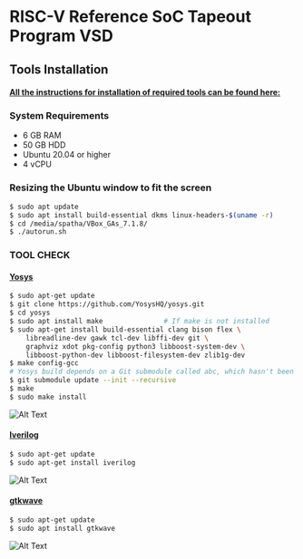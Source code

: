 
# RISC-V Reference SoC Tapeout Program VSD

## Tools Installation

#### <ins>All the instructions for installation of required tools can be found here:</ins>

### **System Requirements**
- 6 GB RAM
- 50 GB HDD
- Ubuntu 20.04 or higher
- 4 vCPU

### **Resizing the Ubuntu window to fit the screen**
```bash
$ sudo apt update
$ sudo apt install build-essential dkms linux-headers-$(uname -r)
$ cd /media/spatha/VBox_GAs_7.1.8/
$ ./autorun.sh
```

### **TOOL CHECK**

#### <ins>**Yosys**</ins>
```bash
$ sudo apt-get update
$ git clone https://github.com/YosysHQ/yosys.git
$ cd yosys
$ sudo apt install make               # If make is not installed
$ sudo apt-get install build-essential clang bison flex \
    libreadline-dev gawk tcl-dev libffi-dev git \
    graphviz xdot pkg-config python3 libboost-system-dev \
    libboost-python-dev libboost-filesystem-dev zlib1g-dev
$ make config-gcc
# Yosys build depends on a Git submodule called abc, which hasn't been initialized yet. You need to run the following command before running make
$ git submodule update --init --recursive
$ make 
$ sudo make install
```
![Alt Text](https://github.com/gowtham-2206/gowtham_RISC-V-SoC_tapeout-program-Week-0/blob/4fc0f99b59e9bcbf4ad4cf52c2011d5f4fb2bbc7/Week-0/Image/Yosys-installation.png)

#### <ins>**Iverilog**</ins>
```bash
$ sudo apt-get update
$ sudo apt-get install iverilog
```
![Alt Text]([Images/iverilog_status.png](https://github.com/gowtham-2206/gowtham_RISC-V-SoC_tapeout-program-Week-0/blob/2daf3573ccf600eab76a833fab0bbdc9741bb844/Task-0/Iverilog-done'.png))

#### <ins>**gtkwave**</ins>
```bash
$ sudo apt-get update
$ sudo apt install gtkwave
```
![Alt Text]([Images/gtkwave_installation_done.jpeg](https://github.com/gowtham-2206/gowtham_RISC-V-SoC_tapeout-program-Week-0/blob/2daf3573ccf600eab76a833fab0bbdc9741bb844/Task-0/gtkwave-done.png))
